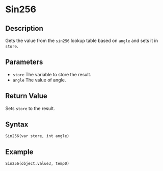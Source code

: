 # Sin256

## Description
Gets the value from the `sin256` lookup table based on `angle` and sets it in `store`.

## Parameters
- `store`
The variable to store the result.
- `angle`
The value of angle.

## Return Value
Sets `store` to the result.

## Syntax
```
Sin256(var store, int angle)
```

## Example
```
Sin256(object.value3, temp0)
```